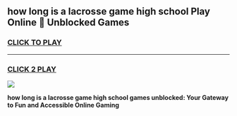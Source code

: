 
## how long is a lacrosse game high school Play Online 👋 Unblocked Games
<h3>
<a href="https://news.freeplayer.one?title=how_long_is_a_lacrosse_game_high_school&ref=17GH">CLICK TO PLAY</a></h3>
<hr>

<h3>
<a href="https://news.freeplayer.one?title=how_long_is_a_lacrosse_game_high_school&ref=17GH">CLICK 2 PLAY</a>
  
</h3>

<a href="https://news.freeplayer.one?title=how_long_is_a_lacrosse_game_high_school&ref=17GH/"><img src="https://clearcache.store/games.png"></a>


**how long is a lacrosse game high school games unblocked: Your Gateway to Fun and Accessible Online Gaming**
